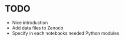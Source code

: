 # TODO

- Nice introduction
- Add data files to Zenodo
- Specify in each notebooks needed Python modules
